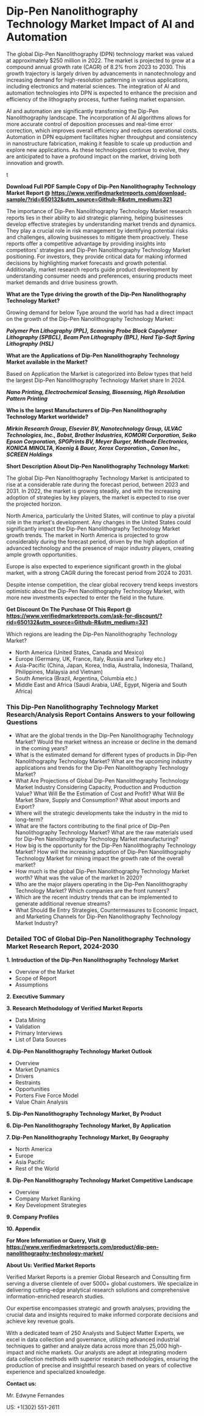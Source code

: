 <meta name="title" content="Global Dip-Pen Nanolithography Technology Market Impact of AI and Automation"><meta name="description" content="The global Dip-Pen Nanolithography (DPN) technology market was valued at approximately $250 million in 2022. The market is projected to grow at a compound annual growt"><meta name="title" content="Dip-Pen Nanolithography Technology Market Size, Share, Scope, Trends, Growth, Opportunities, Analysis, Forecast"><h1>Dip-Pen Nanolithography Technology Market Impact of AI and Automation</h1><p>The global Dip-Pen Nanolithography (DPN) technology market was valued at approximately $250 million in 2022. The market is projected to grow at a compound annual growth rate (CAGR) of 8.2% from 2023 to 2030. This growth trajectory is largely driven by advancements in nanotechnology and increasing demand for high-resolution patterning in various applications, including electronics and material sciences. The integration of AI and automation technologies into DPN is expected to enhance the precision and efficiency of the lithography process, further fueling market expansion.</p><p>AI and automation are significantly transforming the Dip-Pen Nanolithography landscape. The incorporation of AI algorithms allows for more accurate control of deposition processes and real-time error correction, which improves overall efficiency and reduces operational costs. Automation in DPN equipment facilitates higher throughput and consistency in nanostructure fabrication, making it feasible to scale up production and explore new applications. As these technologies continue to evolve, they are anticipated to have a profound impact on the market, driving both innovation and growth.</p>t</p><p id="" class=""><strong>Download Full PDF Sample Copy of Dip-Pen Nanolithography Technology Market Report @ <a href="https://www.verifiedmarketreports.com/download-sample/?rid=650132&utm_source=Github-R&utm_medium=321" target="_blank">https://www.verifiedmarketreports.com/download-sample/?rid=650132&utm_source=Github-R&utm_medium=321</a></strong></p><p>The importance of&nbsp;Dip-Pen Nanolithography Technology Market research reports lies in their ability to aid strategic planning, helping businesses develop effective strategies by understanding market trends and dynamics. They play a crucial role in risk management by identifying potential risks and challenges, allowing businesses to mitigate them proactively. These reports offer a competitive advantage by providing insights into competitors' strategies and Dip-Pen Nanolithography Technology Market positioning. For investors, they provide critical data for making informed decisions by highlighting market forecasts and growth potential. Additionally, market research reports guide product development by understanding consumer needs and preferences, ensuring products meet market demands and drive business growth.</p><p><strong>What are the&nbsp;Type driving the growth of the Dip-Pen Nanolithography Technology Market?</strong></p><p id="" class="">Growing demand for below Type around the world has had a direct impact on the growth of the Dip-Pen Nanolithography Technology Market:</p><em><strong>Polymer Pen Lithography (PPL), Scanning Probe Block Copolymer Lithography (SPBCL), Beam Pen Lithography (BPL), Hard Tip-Soft Spring Lithography (HSL)</strong></em></p><strong>What are the&nbsp;Applications&nbsp;of Dip-Pen Nanolithography Technology Market available in the Market?</strong></p><p id="" class="">Based on Application the Market is categorized into Below types that held the largest Dip-Pen Nanolithography Technology Market share In 2024.</p><em><strong>Nano Printing, Electrochemical Sensing, Biosensing, High Resolution Pattern Printing</strong></em></p><strong>Who is the largest Manufacturers of Dip-Pen Nanolithography Technology Market worldwide?</strong></p><p><em><strong>Mirkin Research Group, Elsevier BV, Nanotechnology Group, ULVAC Technologies, Inc., Bobst, Brother Industries, KOMORI Corporation, Seiko Epson Corporation, SPGPrints BV, Meyer Burger, Methode Electronics, KONICA MINOLTA, Koenig & Bauer, Xerox Corporation., Canon Inc., SCREEN Holdings</strong></em></p><p id="" class=""><strong>Short Description About Dip-Pen Nanolithography Technology Market:</strong></p><p>The global Dip-Pen Nanolithography Technology Market is anticipated to rise at a considerable rate during the forecast period, between 2023 and 2031. In 2022, the market is growing steadily, and with the increasing adoption of strategies by key players, the market is expected to rise over the projected horizon.</p><p>North America, particularly the United States, will continue to play a pivotal role in the market's development. Any changes in the United States could significantly impact the Dip-Pen Nanolithography Technology Market growth trends. The market in North America is projected to grow considerably during the forecast period, driven by the high adoption of advanced technology and the presence of major industry players, creating ample growth opportunities.</p><p>Europe is also expected to experience significant growth in the global market, with a strong CAGR during the forecast period from 2024 to 2031.</p><p>Despite intense competition, the clear global recovery trend keeps investors optimistic about the Dip-Pen Nanolithography Technology Market, with more new investments expected to enter the field in the future.</p><p id="" class=""><strong>Get Discount On The Purchase Of This Report @ <a href="https://www.verifiedmarketreports.com/ask-for-discount/?rid=650132&utm_source=Github-R&utm_medium=321" target="_blank">https://www.verifiedmarketreports.com/ask-for-discount/?rid=650132&utm_source=Github-R&utm_medium=321</a></strong></p>Which regions are leading the Dip-Pen Nanolithography Technology Market?</p><ul><li>North America (United States, Canada and Mexico)</li><li>Europe (Germany, UK, France, Italy, Russia and Turkey etc.)</li><li>Asia-Pacific (China, Japan, Korea, India, Australia, Indonesia, Thailand, Philippines, Malaysia and Vietnam)</li><li>South America (Brazil, Argentina, Columbia etc.)</li><li>Middle East and Africa (Saudi Arabia, UAE, Egypt, Nigeria and South Africa)</li></ul><h3 id="" class="">This Dip-Pen Nanolithography Technology Market Research/Analysis Report Contains Answers to your following Questions</h3><ul><li>What are the global trends in the Dip-Pen Nanolithography Technology Market? Would the market witness an increase or decline in the demand in the coming years?</li><li>What is the estimated demand for different types of products in Dip-Pen Nanolithography Technology Market? What are the upcoming industry applications and trends for the Dip-Pen Nanolithography Technology Market?</li><li>What Are Projections of Global Dip-Pen Nanolithography Technology Market Industry Considering Capacity, Production and Production Value? What Will Be the Estimation of Cost and Profit? What Will Be Market Share, Supply and Consumption? What about imports and Export?</li><li>Where will the strategic developments take the industry in the mid to long-term?</li><li>What are the factors contributing to the final price of Dip-Pen Nanolithography Technology Market? What are the raw materials used for Dip-Pen Nanolithography Technology Market manufacturing?</li><li>How big is the opportunity for the Dip-Pen Nanolithography Technology Market? How will the increasing adoption of Dip-Pen Nanolithography Technology Market for mining impact the growth rate of the overall market?</li><li>How much is the global Dip-Pen Nanolithography Technology Market worth? What was the value of the market In 2020?</li><li>Who are the major players operating in the Dip-Pen Nanolithography Technology Market? Which companies are the front runners?</li><li>Which are the recent industry trends that can be implemented to generate additional revenue streams?</li><li>What Should Be Entry Strategies, Countermeasures to Economic Impact, and Marketing Channels for Dip-Pen Nanolithography Technology Market Industry?</li></ul><h3 id="" class="">Detailed TOC of Global Dip-Pen Nanolithography Technology Market Research Report, 2024-2030</h3><p id="" class=""><strong>1. Introduction of the Dip-Pen Nanolithography Technology Market</strong></p><ul><li>Overview of the Market</li><li>Scope of Report</li><li>Assumptions</li></ul><p id="" class=""><strong>2. Executive Summary</strong></p><p id="" class=""><strong>3. Research Methodology of Verified Market Reports</strong></p><ul><li>Data Mining</li><li>Validation</li><li>Primary Interviews</li><li>List of Data Sources</li></ul><p id="" class=""><strong>4. Dip-Pen Nanolithography Technology Market Outlook</strong></p><ul><li>Overview</li><li>Market Dynamics</li><li>Drivers</li><li>Restraints</li><li>Opportunities</li><li>Porters Five Force Model</li><li>Value Chain Analysis</li></ul><p id="" class=""><strong>5. Dip-Pen Nanolithography Technology Market, By Product</strong></p><p id="" class=""><strong>6. Dip-Pen Nanolithography Technology Market, By Application</strong></p><p id="" class=""><strong>7. Dip-Pen Nanolithography Technology Market, By Geography</strong></p><ul><li>North America</li><li>Europe</li><li>Asia Pacific</li><li>Rest of the World</li></ul><p id="" class=""><strong>8. Dip-Pen Nanolithography Technology Market Competitive Landscape</strong></p><ul><li>Overview</li><li>Company Market Ranking</li><li>Key Development Strategies</li></ul><p id="" class=""><strong>9. Company Profiles</strong></p><p id="" class=""><strong>10. Appendix</strong></p><p id="" class=""><strong>For More Information or Query, Visit @ <a href="https://www.verifiedmarketreports.com/product/dip-pen-nanolithography-technology-market/" target="_blank">https://www.verifiedmarketreports.com/product/dip-pen-nanolithography-technology-market/</a></strong></p><p id="" class=""><strong>About Us: Verified Market Reports</strong></p><p id="" class="">Verified Market Reports is a premier Global Research and Consulting firm serving a diverse clientele of over 5000+ global customers. We specialize in delivering cutting-edge analytical research solutions and comprehensive information-enriched research studies.</p><p id="" class="">Our expertise encompasses strategic and growth analyses, providing the crucial data and insights required to make informed corporate decisions and achieve key revenue goals.</p><p id="" class="">With a dedicated team of 250 Analysts and Subject Matter Experts, we excel in data collection and governance, utilizing advanced industrial techniques to gather and analyze data across more than 25,000 high-impact and niche markets. Our analysts are adept at integrating modern data collection methods with superior research methodologies, ensuring the production of precise and insightful research based on years of collective experience and specialized knowledge.</p><p id="" class=""><strong>Contact us:</strong></p><p id="" class="">Mr. Edwyne Fernandes</p><p id="" class="">US: +1(302) 551-2611</p>